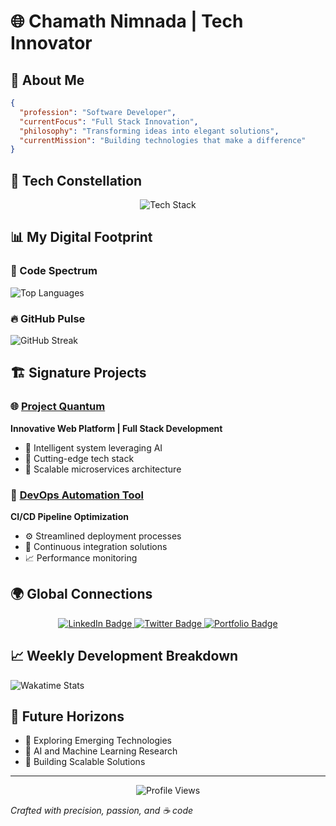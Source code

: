 # 🌐 Chamath Nimnada | Tech Innovator

## 💫 About Me
```json
{
  "profession": "Software Developer",
  "currentFocus": "Full Stack Innovation",
  "philosophy": "Transforming ideas into elegant solutions",
  "currentMission": "Building technologies that make a difference"
}
```

## 🚀 Tech Constellation
<div align="center">
  <img src="https://skillicons.dev/icons?i=python,javascript,react,nodejs,docker,git&theme=dark" alt="Tech Stack" />
</div>

## 📊 My Digital Footprint

### 🌈 Code Spectrum
![Top Languages](https://github-readme-stats.vercel.app/api/top-langs/?username=yourusername&layout=compact&theme=ocean_dark&bg_color=0D1117&hide_border=true)

### 🔥 GitHub Pulse
![GitHub Streak](https://github-readme-streak-stats.herokuapp.com/?user=yourusername&theme=ocean_dark&background=0D1117&hide_border=true)

## 🏗️ Signature Projects

### 🌐 [Project Quantum](https://github.com/yourusername/project-quantum)
**Innovative Web Platform | Full Stack Development**
- 🧠 Intelligent system leveraging AI
- 🔬 Cutting-edge tech stack
- 🚀 Scalable microservices architecture

### 🤖 [DevOps Automation Tool](https://github.com/yourusername/devops-automation)
**CI/CD Pipeline Optimization**
- ⚙️ Streamlined deployment processes
- 🔄 Continuous integration solutions
- 📈 Performance monitoring

## 🌍 Global Connections

<div align="center">
  <a href="https://linkedin.com/in/yourusername" target="_blank">
    <img src="https://img.shields.io/badge/LinkedIn-blue?style=for-the-badge&logo=linkedin&logoColor=white" alt="LinkedIn Badge"/>
  </a>
  <a href="https://twitter.com/yourusername" target="_blank">
    <img src="https://img.shields.io/badge/Twitter-black?style=for-the-badge&logo=twitter&logoColor=white" alt="Twitter Badge"/>
  </a>
  <a href="https://yourusername.dev" target="_blank">
    <img src="https://img.shields.io/badge/Portfolio-green?style=for-the-badge&logo=googlechrome&logoColor=white" alt="Portfolio Badge"/>
  </a>
</div>

## 📈 Weekly Development Breakdown
<!--START_SECTION:wakatime-->
![Wakatime Stats](https://github-readme-stats.vercel.app/api/wakatime?username=yourusername&theme=ocean_dark&layout=compact)
<!--END_SECTION:wakatime-->

## 🔮 Future Horizons
- 🌱 Exploring Emerging Technologies
- 🤖 AI and Machine Learning Research
- 🚀 Building Scalable Solutions

---

<div align="center">
  <img src="https://komarev.com/ghpvc/?username=yourusername&style=flat-square&color=blue" alt="Profile Views"/>
</div>

*Crafted with precision, passion, and ☕ code*
